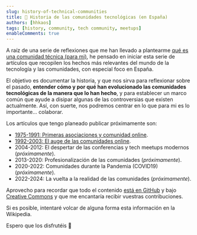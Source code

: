 ```yaml
---
slug: history-of-technical-communities
title: 📖 Historia de las comunidades tecnológicas (en España)
authors: [hhkaos]
tags: [history, community, tech community, meetups]
enableComments: true 
---
```


A raíz de una serie de reflexiones que me han llevado a plantearme [qué es una comunidad técnica (para mi)](../2024-07-04/index.md), he pensado en iniciar esta serie de artículos que recopilen los hechos más relevantes del mundo de la tecnología y las comunidades, con especial foco en España.

El objetivo es documentar la historia, y que nos sirva para reflexionar sobre el pasado, **entender cómo y por qué han evolucionado las comunidades tecnológicas de la manera que lo han hecho**, y para establecer un marco común que ayude a disipar algunas de las controversias que existen actualmente. Así, con suerte, nos podremos centrar en lo que para mi es lo importante... colaborar. 

Los artículos que tengo planeado publicar próximamente son:
- [1975-1991: Primeras asociaciones y comunidad online](../2024-07-06/index.md).
- [1992-2003: El auge de las comunidades online](../2024-07-07/index.md).
- 2004-2012: El despertar de las conferencias y tech meetups modernos (*próximamente*).
- 2013-2020: Profesionalización de las comunidades (*próximamente*).
- 2020-2022: Comunidades durante la Pandemia (COVID19) (*próximamente*).
- 2022-2024: La vuelta a la realidad de las comunidades (*próximamente*).
    
Aprovecho para recordar que todo el contenido [está en GitHub](https://github.com/hhkaos/hhkaos.github.io) y bajo [Creative Commons](http://creativecommons.org/licenses/by/4.0/) y que me encantaría recibir vuestras contribuciones. 

Si es posible, intentaré volcar de alguna forma esta información en la Wikipedia. 

Espero que los disfrutéis 🙂